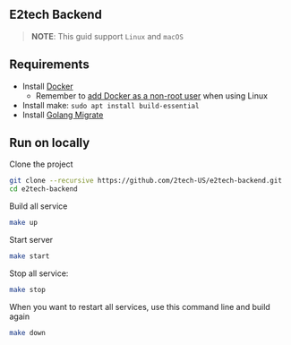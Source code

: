 ## E2tech Backend

> **NOTE**: This guid support `Linux` and `macOS`

## Requirements

- Install [Docker](https://docs.docker.com/engine/install/)
  - Remember to [add Docker as a non-root user](https://docs.docker.com/engine/install/linux-postinstall/#manage-docker-as-a-non-root-user) when using Linux
- Install make: `sudo apt install build-essential`
- Install [Golang Migrate](https://github.com/golang-migrate/migrate/tree/master/cmd/migrate)

## Run on locally

Clone the project

```bash
git clone --recursive https://github.com/2tech-US/e2tech-backend.git
cd e2tech-backend
```

Build all service

```bash
make up
```

Start server

```bash
make start
```

Stop all service:

```bash
make stop
```

When you want to restart all services, use this command line and build again

```bash
make down
```
